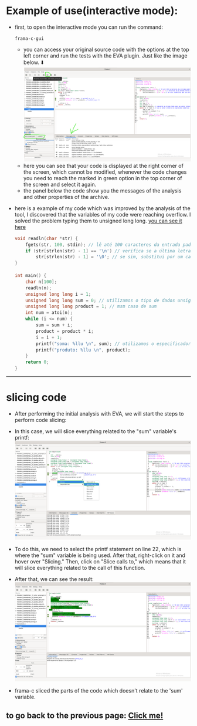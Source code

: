 # Example of use(interactive mode):

-   first, to open the interactive mode you can run the command:

        frama-c-gui

    -   you can access your original source code with the options at the top left corner and run the tests with the EVA plugin. Just like the image below. ⬇️
        ![example](../../materials/imgs/frama-cExample1.png)
    -   here you can see that your code is displayed at the right corner of the screen, which cannot be modified, whenever the code changes you need to reach the marked in green option in the top corner of the screen and select it again.
    -   the panel below the code show you the messages of the analysis and other properties of the archive.

-   here is a example of my code which was improved by the analysis of the tool, I discovered that the variables of my code were reaching overflow. I solved the problem typing them to unsigned long long. [you can see it here](../../tests/simple_tests/slice-calls/test1.c)

    ```c
    void readln(char *str) {
        fgets(str, 100, stdin); // lê até 100 caracteres da entrada padrão (teclado) e armazena em 'str'
        if (str[strlen(str) - 1] == '\n') // verifica se a última letra é um caractere de nova linha
            str[strlen(str) - 1] = '\0'; // se sim, substitui por um caractere nulo
    }

    int main() {
        char n[100];
        readln(n);
        unsigned long long i = 1;
        unsigned long long sum = 0; // utilizamos o tipo de dados unsigned long long para evitar overflow em sum
        unsigned long long product = 1; // msm caso de sum
        int num = atoi(n);
        while (i <= num) {
            sum = sum + i;
            product = product * i;
            i = i + 1;
            printf("soma: %llu \n", sum); // utilizamos o especificador de formato %llu para imprimir valores unsigned long long
            printf("produto: %llu \n", product);
        }
        return 0;
    }
    ```

---

# slicing code

-   After performing the initial analysis with EVA, we will start the steps to perform code slicing:

-   In this case, we will slice everything related to the "sum" variable's printf:
    ![Initial code](../../materials/imgs/slicingcodigoGUI1.png)

-   To do this, we need to select the printf statement on line 22, which is where the "sum" variable is being used. After that, right-click on it and hover over "Slicing." Then, click on "Slice calls to," which means that it will slice everything related to the call of this function.

-   After that, we can see the result:
    ![Sliced code](../../materials/imgs/slicingcodigoGUI2.png)

-   frama-c sliced the parts of the code which doesn't relate to the 'sum' variable.

## to go back to the previous page: [Click me!](../README.md)
